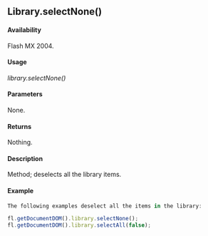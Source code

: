 ## Library.selectNone()

#### Availability

Flash MX 2004.

#### Usage

*library.selectNone()*

#### Parameters

None.

#### Returns

Nothing.

#### Description

Method; deselects all the library items.

#### Example

```javascript
The following examples deselect all the items in the library:

fl.getDocumentDOM().library.selectNone(); 
fl.getDocumentDOM().library.selectAll(false);

```
